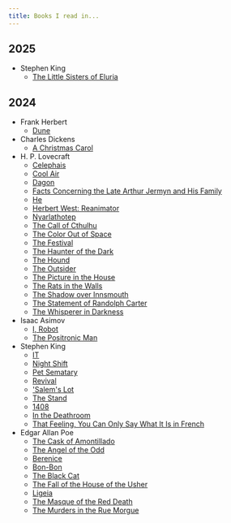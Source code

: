 ```yaml
---
title: Books I read in...
---
```


## 2025

* Stephen King
    * [The Little Sisters of Eluria](https://en.wikipedia.org/wiki/The_Little_Sisters_of_Eluria#Plot_summary)

## 2024

* Frank Herbert
    * [Dune](https://en.wikipedia.org/wiki/Dune_%28novel%29#Plot)
* Charles Dickens
    * [A Christmas Carol](https://en.wikipedia.org/wiki/A_Christmas_Carol#Plot)
* H. P. Lovecraft
    * [Celephais](https://en.wikipedia.org/wiki/Celepha%C3%AFs#Plot)
    * [Cool Air](https://en.wikipedia.org/wiki/Cool_Air#Plot)
    * [Dagon](https://en.wikipedia.org/wiki/Dagon_%28short_story%29#Plot)
    * [Facts Concerning the Late Arthur Jermyn and His Family](https://en.wikipedia.org/wiki/Facts_Concerning_the_Late_Arthur_Jermyn_and_His_Family#Plot)
    * [He](https://en.wikipedia.org/wiki/He_%28short_story%29#Plot)
    * [Herbert West: Reanimator](https://en.wikipedia.org/wiki/Herbert_West%E2%80%93Reanimator#Plot)
    * [Nyarlathotep](https://en.wikipedia.org/wiki/Nyarlathotep_%28short_story%29#Plot)
    * [The Call of Cthulhu](https://en.wikipedia.org/wiki/The_Call_of_Cthulhu#Plot)
    * [The Color Out of Space](https://en.wikipedia.org/wiki/The_Colour_Out_of_Space#Synopsis)
    * [The Festival](https://en.wikipedia.org/wiki/The_Festival_(short_story)#Synopsis)
    * [The Haunter of the Dark](https://en.wikipedia.org/wiki/The_Haunter_of_the_Dark#Plot)
    * [The Hound](https://en.wikipedia.org/wiki/The_Hound#Plot)
    * [The Outsider](https://en.wikipedia.org/wiki/The_Outsider_(short_story)#Synopsis)
    * [The Picture in the House](https://en.wikipedia.org/wiki/The_Picture_in_the_House#Plot)
    * [The Rats in the Walls](https://en.wikipedia.org/wiki/The_Rats_in_the_Walls#Plot)
    * [The Shadow over Innsmouth](https://en.wikipedia.org/wiki/The_Shadow_over_Innsmouth#Plot)
    * [The Statement of Randolph Carter](https://en.wikipedia.org/wiki/The_Statement_of_Randolph_Carter#Plot)
    * [The Whisperer in Darkness](https://en.wikipedia.org/wiki/The_Whisperer_in_Darkness#Plot)
* Isaac Asimov
    * [I, Robot](https://en.wikipedia.org/wiki/I,_Robot#Contents)
    * [The Positronic Man](https://en.wikipedia.org/wiki/The_Positronic_Man#Plot_summary)
* Stephen King
    * [IT](https://en.wikipedia.org/wiki/It_(novel)#Plot)
    * [Night Shift](https://en.wikipedia.org/wiki/Night_Shift_(short_story_collection)#Stories)
    * [Pet Sematary](https://en.wikipedia.org/wiki/Pet_Sematary#Plot)
    * [Revival](https://en.wikipedia.org/wiki/Revival_(novel)#Plot)
    * [\'Salem\'s Lot](https://en.wikipedia.org/wiki/%27Salem%27s_Lot#Plot)
    * [The Stand](https://en.wikipedia.org/wiki/The_Stand#Plot)
    * [1408](https://en.wikipedia.org/wiki/1408_(short_story)#Plot)
    * [In the Deathroom](https://en.wikipedia.org/wiki/In_the_Deathroom#Plot_summary)
    * [That Feeling, You Can Only Say What It Is in French](https://en.wikipedia.org/wiki/That_Feeling,_You_Can_Only_Say_What_It_Is_in_French#Plot_summary)
* Edgar Allan Poe
    * [The Cask of Amontillado](https://en.wikipedia.org/wiki/The_Cask_of_Amontillado#Plot_summary)
    * [The Angel of the Odd](https://en.wikipedia.org/wiki/The_Angel_of_the_Odd#Plot_summary)
    * [Berenice](https://en.wikipedia.org/wiki/Berenice_(short_story)#Plot_summary)
    * [Bon-Bon](https://en.wikipedia.org/wiki/Bon-Bon_(short_story)#Plot_summary)
    * [The Black Cat](https://en.wikipedia.org/wiki/The_Black_Cat_(short_story)#Plot)
    * [The Fall of the House of the Usher](https://en.wikipedia.org/wiki/The_Fall_of_the_House_of_Usher#Plot)
    * [Ligeia](https://en.wikipedia.org/wiki/Ligeia#Plot_summary)
    * [The Masque of the Red Death](https://en.wikipedia.org/wiki/The_Masque_of_the_Red_Death#Plot_summary)
    * [The Murders in the Rue Morgue](https://en.wikipedia.org/wiki/The_Murders_in_the_Rue_Morgue#Plot_summary)

